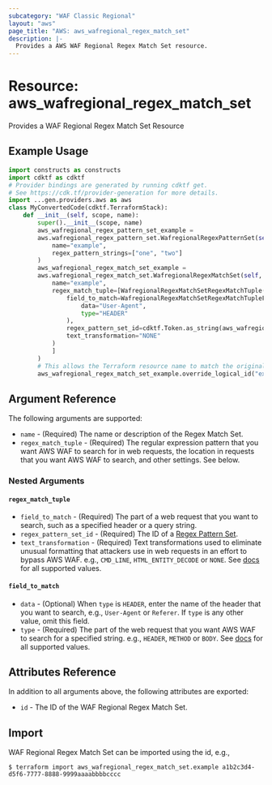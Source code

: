 ```yaml
---
subcategory: "WAF Classic Regional"
layout: "aws"
page_title: "AWS: aws_wafregional_regex_match_set"
description: |-
  Provides a AWS WAF Regional Regex Match Set resource.
---
```


# Resource: aws_wafregional_regex_match_set

Provides a WAF Regional Regex Match Set Resource

## Example Usage

```python
import constructs as constructs
import cdktf as cdktf
# Provider bindings are generated by running cdktf get.
# See https://cdk.tf/provider-generation for more details.
import ...gen.providers.aws as aws
class MyConvertedCode(cdktf.TerraformStack):
    def __init__(self, scope, name):
        super().__init__(scope, name)
        aws_wafregional_regex_pattern_set_example =
        aws.wafregional_regex_pattern_set.WafregionalRegexPatternSet(self, "example",
            name="example",
            regex_pattern_strings=["one", "two"]
        )
        aws_wafregional_regex_match_set_example =
        aws.wafregional_regex_match_set.WafregionalRegexMatchSet(self, "example_1",
            name="example",
            regex_match_tuple=[WafregionalRegexMatchSetRegexMatchTuple(
                field_to_match=WafregionalRegexMatchSetRegexMatchTupleFieldToMatch(
                    data="User-Agent",
                    type="HEADER"
                ),
                regex_pattern_set_id=cdktf.Token.as_string(aws_wafregional_regex_pattern_set_example.id),
                text_transformation="NONE"
            )
            ]
        )
        # This allows the Terraform resource name to match the original name. You can remove the call if you don't need them to match.
        aws_wafregional_regex_match_set_example.override_logical_id("example")
```

## Argument Reference

The following arguments are supported:

* `name` - (Required) The name or description of the Regex Match Set.
* `regex_match_tuple` - (Required) The regular expression pattern that you want AWS WAF to search for in web requests, the location in requests that you want AWS WAF to search, and other settings. See below.

### Nested Arguments

#### `regex_match_tuple`

* `field_to_match` - (Required) The part of a web request that you want to search, such as a specified header or a query string.
* `regex_pattern_set_id` - (Required) The ID of a [Regex Pattern Set](/docs/providers/aws/r/waf_regex_pattern_set.html).
* `text_transformation` - (Required) Text transformations used to eliminate unusual formatting that attackers use in web requests in an effort to bypass AWS WAF.
  e.g., `CMD_LINE`, `HTML_ENTITY_DECODE` or `NONE`.
  See [docs](http://docs.aws.amazon.com/waf/latest/APIReference/API_ByteMatchTuple.html#WAF-Type-ByteMatchTuple-TextTransformation)
  for all supported values.

#### `field_to_match`

* `data` - (Optional) When `type` is `HEADER`, enter the name of the header that you want to search, e.g., `User-Agent` or `Referer`.
  If `type` is any other value, omit this field.
* `type` - (Required) The part of the web request that you want AWS WAF to search for a specified string.
  e.g., `HEADER`, `METHOD` or `BODY`.
  See [docs](http://docs.aws.amazon.com/waf/latest/APIReference/API_FieldToMatch.html)
  for all supported values.

## Attributes Reference

In addition to all arguments above, the following attributes are exported:

* `id` - The ID of the WAF Regional Regex Match Set.

## Import

WAF Regional Regex Match Set can be imported using the id, e.g.,

```
$ terraform import aws_wafregional_regex_match_set.example a1b2c3d4-d5f6-7777-8888-9999aaaabbbbcccc
```

<!-- cache-key: cdktf-0.17.0-pre.15 input-5baed4782a1c884017b69c04ccf6f7a362f5ce8cf26f11e8b6c50b8bf077aff2 -->